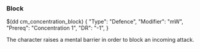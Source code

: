 ### Block


$(dd cm_concentration_block)
{ "Type": "Defence",
	"Modifier": "mW",
	"Prereq": "Concentration 1",
	"DR": "-1",
}

The character raises a mental barrier in order to block an incoming attack.



